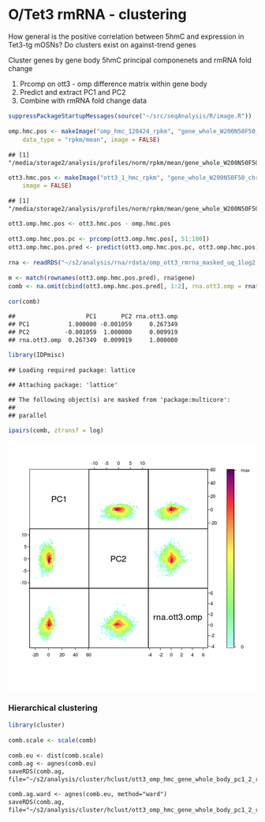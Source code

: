 O/Tet3 rmRNA - clustering
========================================================

How general is the positive correlation between 5hmC and expression in Tet3-tg mOSNs?
Do clusters exist on against-trend genes

Cluster genes by gene body 5hmC principal componenets and rmRNA fold change

1. Prcomp on ott3 - omp difference matrix within gene body
2. Predict and extract PC1 and PC2
3. Combine with rmRNA fold change data


```r
suppressPackageStartupMessages(source("~/src/seqAnalysis/R/image.R"))
```



```r
omp.hmc.pos <- makeImage("omp_hmc_120424_rpkm", "gene_whole_W200N50F50_chr", 
    data_type = "rpkm/mean", image = FALSE)
```

```
## [1] "/media/storage2/analysis/profiles/norm/rpkm/mean/gene_whole_W200N50F50_chr/images/omp_hmc_120424_rpkm"
```

```r
ott3.hmc.pos <- makeImage("ott3_1_hmc_rpkm", "gene_whole_W200N50F50_chr", data_type = "rpkm/mean", 
    image = FALSE)
```

```
## [1] "/media/storage2/analysis/profiles/norm/rpkm/mean/gene_whole_W200N50F50_chr/images/ott3_1_hmc_rpkm"
```

```r
ott3.omp.hmc.pos <- ott3.hmc.pos - omp.hmc.pos
```



```r
ott3.omp.hmc.pos.pc <- prcomp(ott3.omp.hmc.pos[, 51:100])
ott3.omp.hmc.pos.pred <- predict(ott3.omp.hmc.pos.pc, ott3.omp.hmc.pos)
```




```r
rna <- readRDS("~/s2/analysis/rna/rdata/omp_ott3_rmrna_masked_uq_1log2.rds")
```



```r
m <- match(rownames(ott3.omp.hmc.pos.pred), rna$gene)
comb <- na.omit(cbind(ott3.omp.hmc.pos.pred[, 1:2], rna.ott3.omp = rna$ott3.omp[m]))
```



```r
cor(comb)
```

```
##                    PC1       PC2 rna.ott3.omp
## PC1           1.000000 -0.001059     0.267349
## PC2          -0.001059  1.000000     0.009919
## rna.ott3.omp  0.267349  0.009919     1.000000
```



```r
library(IDPmisc)
```

```
## Loading required package: lattice
```

```
## Attaching package: 'lattice'
```

```
## The following object(s) are masked from 'package:multicore':
## 
## parallel
```

```r
ipairs(comb, ztransf = log)
```

![plot of chunk unnamed-chunk-7](figure/unnamed-chunk-7.png) 


### Hierarchical clustering

```r
library(cluster)
```



```r
comb.scale <- scale(comb)
```

```
comb.eu <- dist(comb.scale)
comb.ag <- agnes(comb.eu)
saveRDS(comb.ag, file="~/s2/analysis/cluster/hclust/ott3_omp_hmc_gene_whole_body_pc1_2_rmrna_fc_eu_agnes.rds")
```

```
comb.ag.ward <- agnes(comb.eu, method="ward")
saveRDS(comb.ag, file="~/s2/analysis/cluster/hclust/ott3_omp_hmc_gene_whole_body_pc1_2_rmrna_fc_eu_agnes_ward.rds")
```


